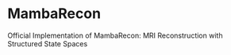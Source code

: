# MambaRecon
Official Implementation of MambaRecon: MRI Reconstruction with Structured State Spaces
